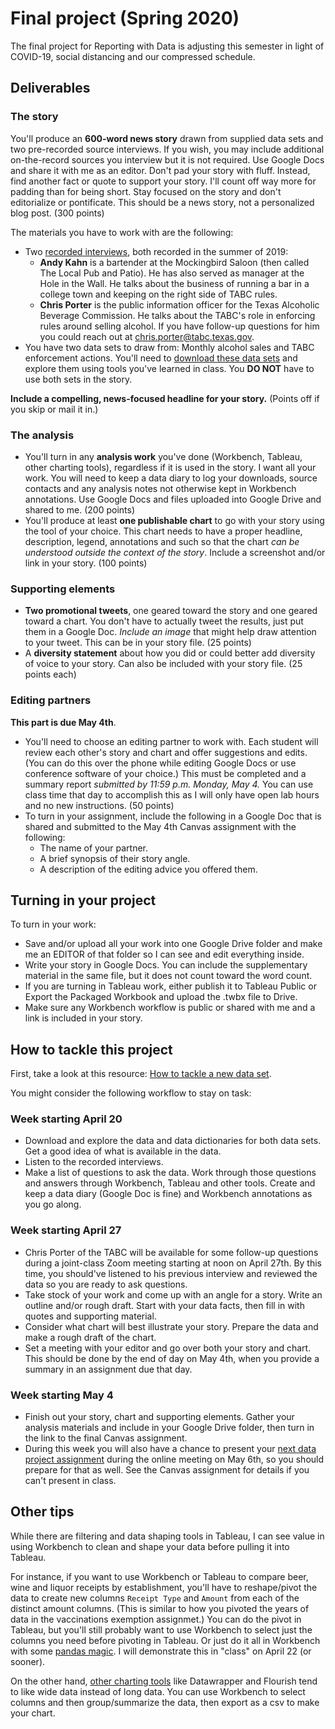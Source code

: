 # Final project (Spring 2020)

The final project for Reporting with Data is adjusting this semester in light of COVID-19, social distancing and our compressed schedule.


## Deliverables

### The story

You'll produce an **600-word news story** drawn from supplied data sets and two pre-recorded source interviews. If you wish, you may include additional on-the-record sources you interview but it is not required. Use Google Docs and share it with me as an editor. Don't pad your story with fluff. Instead, find another fact or quote to support your story. I'll count off way more for padding than for being short. Stay focused on the story and don't editorialize or pontificate. This should be a news story, not a personalized blog post. (300 points)

The materials you have to work with are the following:

- Two [recorded interviews](https://drive.google.com/open?id=1JfH1BKvyjrN9AT_4TFIt7rTRD2sOPCgV), both recorded in the summer of 2019:
  - **Andy Kahn** is a bartender at the Mockingbird Saloon (then called The Local Pub and Patio). He has also served as manager at the Hole in the Wall. He talks about the business of running a bar in a college town and keeping on the right side of TABC rules.
  - **Chris Porter** is the public information officer for the Texas Alcoholic Beverage Commission. He talks about the TABC's role in enforcing rules around selling alcohol. If you have follow-up questions for him you could reach out at <chris.porter@tabc.texas.gov>.
- You have two data sets to draw from: Monthly alcohol sales and TABC enforcement actions. You'll need to [download these data sets](README.md) and explore them using tools you've learned in class. You **DO NOT** have to use both sets in the story.

**Include a compelling, news-focused headline for your story.** (Points off if you skip or mail it in.)

### The analysis

- You'll turn in any **analysis work** you've done (Workbench, Tableau, other charting tools), regardless if it is used in the story. I want all your work. You will need to keep a data diary to log your downloads, source contacts and any analysis notes not otherwise kept in Workbench annotations. Use Google Docs and files uploaded into Google Drive and shared to me. (200 points)
- You'll produce at least **one publishable chart**  to go with your story using the tool of your choice. This chart needs to have a proper headline, description, legend, annotations and such so that the chart _can be understood outside the context of the story_. Include a screenshot and/or link in your story. (100 points)

### Supporting elements

- **Two promotional tweets**, one geared toward the story and one geared toward a chart. You don't have to actually tweet the results, just put them in a Google Doc. _Include an image_ that might help draw attention to your tweet. This can be in your story file. (25 points)
- A **diversity statement** about how you did or could better add diversity of voice to your story. Can also be included with your story file. (25 points each)

### Editing partners

**This part is due May 4th**.

- You'll need to choose an editing partner to work with. Each student will review each other's story and chart and offer suggestions and edits. (You can do this over the phone while editing Google Docs or use conference software of your choice.) This must be completed and a summary report _submitted by 11:59 p.m. Monday, May 4._ You can use class time that day to accomplish this as I will only have open lab hours and no new instructions. (50 points)
- To turn in your assignment, include the following in a Google Doc that is shared and submitted to the May 4th Canvas assignment with the following:
  - The name of your partner.
  - A brief synopsis of their story angle.
  - A description of the editing advice you offered them.

## Turning in your project

To turn in your work:

- Save and/or upload all your work into one Google Drive folder and make me an EDITOR of that folder so I can see and edit everything inside.
- Write your story in Google Docs. You can include the supplementary material in the same file, but it does not count toward the word count.
- If you are turning in Tableau work, either publish it to Tableau Public or Export the Packaged Workbook and upload the .twbx file to Drive.
- Make sure any Workbench workflow is public or shared with me and a link is included in your story.

## How to tackle this project

First, take a look at this resource: [How to tackle a new data set](https://docs.google.com/document/d/1ql3NcPihfTsWb5qFxWIxthybpSvFh_cAcPuMi1McM_0/edit).

You might consider the following workflow to stay on task:

### Week starting April 20

- Download and explore the data and data dictionaries for both data sets. Get a good idea of what is available in the data.
- Listen to the recorded interviews.
- Make a list of questions to ask the data. Work through those questions and answers through Workbench, Tableau and other tools. Create and keep a data diary (Google Doc is fine) and Workbench annotations as you go along.

### Week starting April 27

- Chris Porter of the TABC will be available for some follow-up questions during a joint-class Zoom meeting starting at noon on April 27th. By this time, you should've listened to his previous interview and reviewed the data so you are ready to ask questions.
- Take stock of your work and come up with an angle for a story. Write an outline and/or rough draft. Start with your data facts, then fill in with quotes and supporting material.
- Consider what chart will best illustrate your story. Prepare the data and make a rough draft of the chart.
- Set a meeting with your editor and go over both your story and chart. This should be done by the end of day on May 4th, when you provide a summary in an assignment due that day.

### Week starting May 4

- Finish out your story, chart and supporting elements. Gather your analysis materials and include in your Google Drive folder, then turn in the link to the final Canvas assignment.
- During this week you will also have a chance to present your [next data project assignment](../final-project-rubric-next-project.md) during the online meeting on May 6th, so you should prepare for that as well. See the Canvas assignment for details if you can't present in class.

## Other tips

While there are filtering and data shaping tools in Tableau, I can see value in using Workbench to clean and shape your data before pulling it into Tableau.

For instance, if you want to use Workbench or Tableau to compare beer, wine and liquor receipts by establishment, you'll have to reshape/pivot the data to create new columns `Receipt Type` and `Amount` from each of the distinct amount columns. (This is similar to how you pivoted the years of data in the vaccinations exemption assignmet.) You can do the pivot in Tableau, but you'll still probably want to use Workbench to select just the columns you need before pivoting in Tableau. Or just do it all in Workbench with some [pandas magic](https://github.com/utdata/rwd-workbench#reshaping-with-melt). I will demonstrate this in "class" on April 22 (or sooner).

On the other hand, [other charting tools](https://docs.google.com/document/d/1ql3NcPihfTsWb5qFxWIxthybpSvFh_cAcPuMi1McM_0/edit) like Datawrapper and Flourish tend to like wide data instead of long data. You can use Workbench to select columns and then group/summarize the data, then export as a csv to make your chart.
